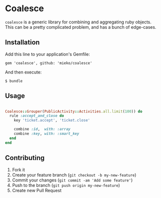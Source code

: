 # Coalesce

`coalesce` is a generic library for combining and aggregating ruby objects.
This can be a pretty complicated problem, and has a bunch of edge-cases.



## Installation

Add this line to your application's Gemfile:

    gem 'coalesce', github: 'mieko/coalesce'

And then execute:

    $ bundle

## Usage

```ruby

Coalesce::Grouper(PublicActivity::Activities.all.limit(100)) do
  rule :accept_and_close do
    key 'ticket.accept', 'ticket.close'

    combine :id,  with: :array
    combine :key, with: :smart_key
  end
end

```

## Contributing

1. Fork it
2. Create your feature branch (`git checkout -b my-new-feature`)
3. Commit your changes (`git commit -am 'Add some feature'`)
4. Push to the branch (`git push origin my-new-feature`)
5. Create new Pull Request
